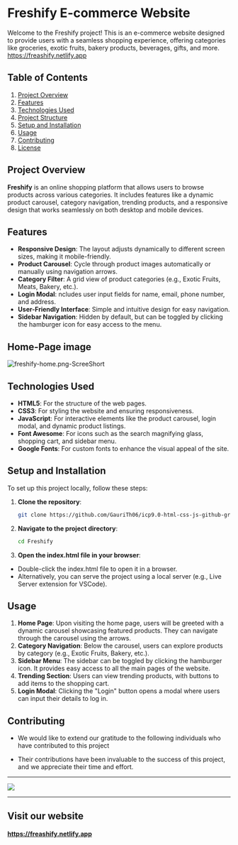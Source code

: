 # Freshify E-commerce Website

Welcome to the Freshify project! This is an e-commerce website designed to provide users with a seamless shopping experience, offering categories like groceries, exotic fruits, bakery products, beverages, gifts, and more. https://freashify.netlify.app

## Table of Contents

1. [Project Overview](#project-overview)
2. [Features](#features)
3. [Technologies Used](#technologies-used)
4. [Project Structure](#project-structure)
5. [Setup and Installation](#setup-and-installation)
6. [Usage](#usage)
7. [Contributing](#contributing)
8. [License](#license)


## Project Overview

<b>Freshify</b> is an online shopping platform that allows users to browse products across various categories. It includes features like a dynamic product carousel, category navigation, trending products, and a responsive design that works seamlessly on both desktop and mobile devices.


## Features

- **Responsive Design**: The layout adjusts dynamically to different screen sizes, making it mobile-friendly.
- **Product Carousel**: Cycle through product images automatically or manually using navigation arrows.
- **Category Filter**: A grid view of product categories (e.g., Exotic Fruits, Meats, Bakery, etc.).
- **Login Modal**: ncludes user input fields for name, email, phone number, and address.
- **User-Friendly Interface**: Simple and intuitive design for easy navigation.
- **Sidebar Navigation**: Hidden by default, but can be toggled by clicking the hamburger icon for easy access to the menu.

## Home-Page image
<img src="./img/freshify-home.png" alt="freshify-home.png-ScreeShort"/>


## Technologies Used


- **HTML5**: For the structure of the web pages.
- **CSS3**: For styling the website and ensuring responsiveness.
- **JavaScript**: For interactive elements like the product carousel, login modal, and dynamic product listings.
- **Font Awesome**: For icons such as the search magnifying glass, shopping cart, and sidebar menu.
- **Google Fonts**: For custom fonts to enhance the visual appeal of the site.




## Setup and Installation

To set up this project locally, follow these steps:

1. **Clone the repository**:

   ```bash
   git clone https://github.com/GauriTh06/icp9.0-html-css-js-github-group-project-3

2. **Navigate to the project directory**: 

   ```bash
   cd Freshify

3. **Open the index.html file in your browser**:

- Double-click the index.html file to open it in a browser.
- Alternatively, you can serve the project using a local server (e.g., Live Server extension for VSCode).

## Usage

1. **Home Page**: Upon visiting the home page, users will be greeted with a dynamic carousel showcasing featured products. They can navigate through the carousel using the arrows.
2. **Category Navigation**: Below the carousel, users can explore products by category (e.g., Exotic Fruits, Bakery, etc.).
3. **Sidebar Menu**: The sidebar can be toggled by clicking the hamburger icon. It provides easy access to all the main pages of the website.
4. **Trending Section**: Users can view trending products, with buttons to add items to the shopping cart.
5. **Login Modal**: Clicking the "Login" button opens a modal where users can input their details to log in.



## Contributing

-  We would like to extend our gratitude to the following individuals who have contributed to this project

- Their contributions have been invaluable to the success of this project, and we appreciate their time and effort.

---


 <a href="https://github.com/GauriTh06/icp9.0-html-css-js-github-group-project-3/graphs/contributors">
  <img src="https://contrib.rocks/image?repo=GauriTh06/icp9.0-html-css-js-github-group-project-3" />
</a>


---



 ## Visit our website
 #### https://freashify.netlify.app

